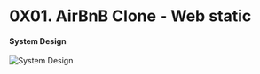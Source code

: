 # 0X01. AirBnB Clone - Web static

#### System Design
![System Design](AirBnB/images/hbnb_step1.png)

